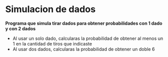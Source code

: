 # Simulacion de dados
**Programa que simula tirar dados para obtener probabilidades con 1 dado y con 2 dados**

* Al usar un solo dado, calcularas la probabilidad de obtener al menos un 1 en la cantidad de tiros que indicaste
* Al usar dos dados, calcularas la probabilidad de obtener un doble 6
